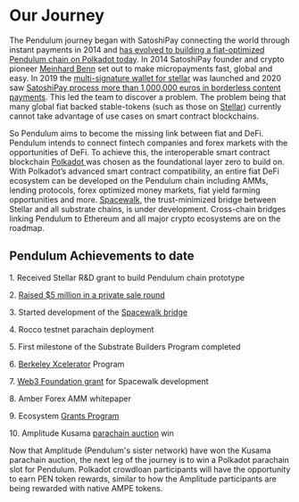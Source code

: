 # Our Journey

The Pendulum journey began with SatoshiPay connecting the world through instant payments in 2014 and [has evolved to building a fiat-optimized Pendulum chain on Polkadot today](https://medium.com/pendulum-chain/why-launch-pendulum-on-polkadot-7663d576591d). In 2014 SatoshiPay founder and crypto pioneer [Meinhard Benn](https://www.linkedin.com/in/meinhard) set out to make micropayments fast, global and easy. In 2019 the [multi-signature wallet for stellar](https://satoshipay.medium.com/satoshipay-releases-open-source-multi-signature-wallet-for-stellar-4b81fc4863ca) was launched and 2020 saw [SatoshiPay process more than 1,000,000 euros in borderless content payments](https://satoshipay.medium.com/satoshipay-processes-1-million-in-borderless-content-payments-dba53cb5daaf). This led the team to discover a problem. The problem being that many global fiat backed stable-tokens (such as those on [Stellar](https://www.stellar.org/?locale=en)) currently cannot take advantage of use cases on smart contract blockchains.&#x20;

So Pendulum aims to become the missing link between fiat and DeFi. Pendulum intends to connect fintech companies and forex markets with the opportunities of DeFi. To achieve this, the interoperable smart contract blockchain [Polkadot ](https://polkadot.network/)was chosen as the foundational layer zero to build on. With Polkadot’s advanced smart contract compatibility, an entire fiat DeFi ecosystem can be developed on the Pendulum chain including AMMs, lending protocols, forex optimized money markets, fiat yield farming opportunities and more. [Spacewalk](https://pendulum-chain.medium.com/introducing-spacewalk-the-trust-minimized-bridge-between-stellar-and-pendulum-68ddbe7349a0), the trust-minimized bridge between Stellar and all substrate chains, is under development. Cross-chain bridges linking Pendulum to Ethereum and all major crypto ecosystems are on the roadmap.&#x20;

## **Pendulum Achievements to date** <a href="#16b6" id="16b6"></a>

1\. Received Stellar R\&D grant to build Pendulum chain prototype&#x20;

2\. [Raised $5 million in a private sale round](https://medium.com/pendulum-chain/pendulum-completes-5m-private-sale-to-connect-fiat-to-defi-56092a0506e9)

3\. Started development of the [Spacewalk bridge](https://medium.com/pendulum-chain/introducing-spacewalk-the-trust-minimized-bridge-between-stellar-and-pendulum-68ddbe7349a0)&#x20;

4\. Rocco testnet parachain deployment&#x20;

5\. First milestone of the Substrate Builders Program completed

6\. [Berkeley Xcelerator](https://medium.com/pendulum-chain/berkeley-blockchain-xcelerator-welcomes-pendulum-60fecf8ea41f) Program

7\. [Web3 Foundation grant](https://pendulum-chain.medium.com/pendulums-spacewalk-receives-a-web3-foundation-grant-to-bridge-stellar-and-polkadot-c8dcc4354ac9) for Spacewalk development

8\. Amber Forex AMM whitepaper&#x20;

9\. Ecosystem [Grants Program](https://medium.com/pendulum-chain/pendulum-launches-ecosystem-grant-program-c193237305ce)

10\. Amplitude Kusama [parachain auction](https://medium.com/pendulum-chain/pendulum-launches-ecosystem-grant-program-c193237305ce) win

Now that Amplitude (Pendulum's sister network) have won the Kusama parachain auction, the next leg of the journey is to win a Polkadot parachain slot for Pendulum. Polkadot crowdloan participants will have the opportunity to earn PEN token rewards, similar to how the Amplitude participants are being rewarded with native AMPE tokens. &#x20;


